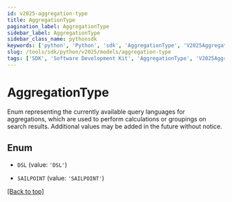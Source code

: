 ```yaml
---
id: v2025-aggregation-type
title: AggregationType
pagination_label: AggregationType
sidebar_label: AggregationType
sidebar_class_name: pythonsdk
keywords: ['python', 'Python', 'sdk', 'AggregationType', 'V2025AggregationType'] 
slug: /tools/sdk/python/v2025/models/aggregation-type
tags: ['SDK', 'Software Development Kit', 'AggregationType', 'V2025AggregationType']
---
```


# AggregationType

Enum representing the currently available query languages for aggregations, which are used to perform calculations or groupings on search results.  Additional values may be added in the future without notice. 

## Enum

* `DSL` (value: `'DSL'`)

* `SAILPOINT` (value: `'SAILPOINT'`)

[[Back to top]](#) 

